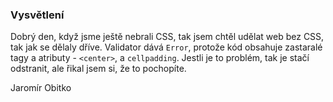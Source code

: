 ### Vysvětlení

Dobrý den, když jsme ještě nebrali CSS, tak jsem chtěl udělat web bez CSS, tak jak se dělaly dříve.
Validator dává `Error`, protože kód obsahuje zastaralé tagy a atributy - `<center>`, a `cellpadding`. Jestli je to problém, tak je stačí odstranit, ale řikal jsem si, že to pochopíte.

Jaromír Obitko

